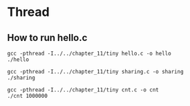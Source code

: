# Thread
## How to run hello.c
```
gcc -pthread -I../../chapter_11/tiny hello.c -o hello
./hello
```
```
gcc -pthread -I../../chapter_11/tiny sharing.c -o sharing
./sharing
```
```
gcc -pthread -I../../chapter_11/tiny cnt.c -o cnt
./cnt 1000000
```
